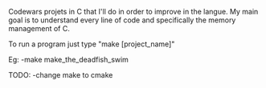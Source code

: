 Codewars projets in C that I'll do in order to improve in the langue. My main goal is to understand every line of code and specifically the memory management of C.

To run a program just type "make [project_name]"

Eg:
-make make_the_deadfish_swim 

TODO:
-change make to cmake
